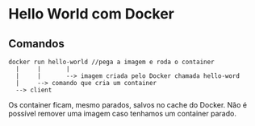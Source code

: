 # Hello World com Docker

## Comandos

    docker run hello-world //pega a imagem e roda o container
      |     |       |
      |     |       --> imagem criada pelo Docker chamada hello-word
      |     --> comando que cria um container
      --> client
    
Os container ficam, mesmo parados, salvos no cache do Docker. Não é possível remover uma imagem caso tenhamos um container parado.